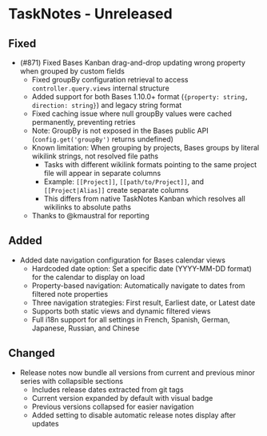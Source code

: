 # TaskNotes - Unreleased

<!--

**Added** for new features.
**Changed** for changes in existing functionality.
**Deprecated** for soon-to-be removed features.
**Removed** for now removed features.
**Fixed** for any bug fixes.
**Security** in case of vulnerabilities.

Always acknowledge contributors and those who report issues.

Example:

```
## Fixed

- (#768) Fixed calendar view appearing empty in week and day views due to invalid time configuration values
  - Added time validation in settings UI with proper error messages and debouncing
  - Added runtime sanitization in calendar with safe defaults (00:00:00, 24:00:00, 08:00:00)
  - Prevents "Cannot read properties of null (reading 'years')" error from FullCalendar
  - Thanks to @userhandle for reporting and help debugging
```

-->

## Fixed

- (#871) Fixed Bases Kanban drag-and-drop updating wrong property when grouped by custom fields
  - Fixed groupBy configuration retrieval to access `controller.query.views` internal structure
  - Added support for both Bases 1.10.0+ format (`{property: string, direction: string}`) and legacy string format
  - Fixed caching issue where null groupBy values were cached permanently, preventing retries
  - Note: GroupBy is not exposed in the Bases public API (`config.get('groupBy')` returns undefined)
  - Known limitation: When grouping by projects, Bases groups by literal wikilink strings, not resolved file paths
    - Tasks with different wikilink formats pointing to the same project file will appear in separate columns
    - Example: `[[Project]]`, `[[path/to/Project]]`, and `[[Project|Alias]]` create separate columns
    - This differs from native TaskNotes Kanban which resolves all wikilinks to absolute paths
  - Thanks to @kmaustral for reporting

## Added

- Added date navigation configuration for Bases calendar views
  - Hardcoded date option: Set a specific date (YYYY-MM-DD format) for the calendar to display on load
  - Property-based navigation: Automatically navigate to dates from filtered note properties
  - Three navigation strategies: First result, Earliest date, or Latest date
  - Supports both static views and dynamic filtered views
  - Full i18n support for all settings in French, Spanish, German, Japanese, Russian, and Chinese

## Changed

- Release notes now bundle all versions from current and previous minor series with collapsible sections
  - Includes release dates extracted from git tags
  - Current version expanded by default with visual badge
  - Previous versions collapsed for easier navigation
  - Added setting to disable automatic release notes display after updates

